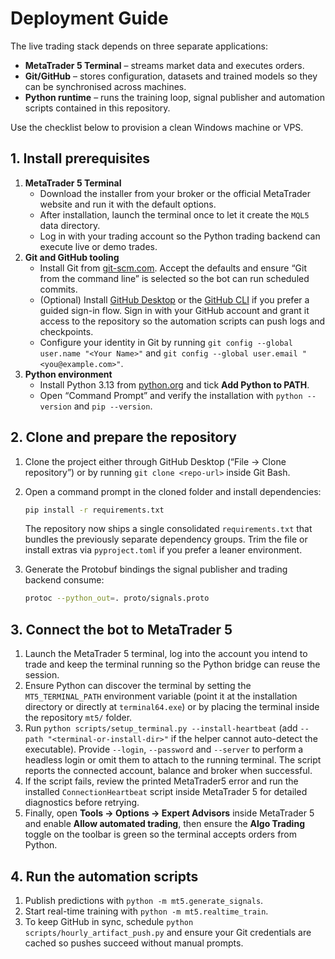 # Deployment Guide

The live trading stack depends on three separate applications:

* **MetaTrader 5 Terminal** – streams market data and executes orders.
* **Git/GitHub** – stores configuration, datasets and trained models so they can be
  synchronised across machines.
* **Python runtime** – runs the training loop, signal publisher and
  automation scripts contained in this repository.

Use the checklist below to provision a clean Windows machine or VPS.

## 1. Install prerequisites

1. **MetaTrader 5 Terminal**
   - Download the installer from your broker or the official MetaTrader
     website and run it with the default options.
   - After installation, launch the terminal once to let it create the
     `MQL5` data directory.
   - Log in with your trading account so the Python trading backend can execute
     live or demo trades.
2. **Git and GitHub tooling**
   - Install Git from [git-scm.com](https://git-scm.com/download/win). Accept the
     defaults and ensure “Git from the command line” is selected so the bot can
     run scheduled commits.
   - (Optional) Install [GitHub Desktop](https://desktop.github.com/) or the
     [GitHub CLI](https://cli.github.com/) if you prefer a guided sign-in flow.
     Sign in with your GitHub account and grant it access to the repository so
     the automation scripts can push logs and checkpoints.
   - Configure your identity in Git by running `git config --global user.name
     "<Your Name>"` and `git config --global user.email "<you@example.com>"`.
3. **Python environment**
   - Install Python 3.13 from [python.org](https://www.python.org/downloads/)
     and tick **Add Python to PATH**.
   - Open “Command Prompt” and verify the installation with `python --version`
     and `pip --version`.

## 2. Clone and prepare the repository

1. Clone the project either through GitHub Desktop (“File → Clone
   repository”) or by running `git clone <repo-url>` inside Git Bash.
2. Open a command prompt in the cloned folder and install dependencies:

   ```bash
   pip install -r requirements.txt
   ```

   The repository now ships a single consolidated `requirements.txt` that bundles
   the previously separate dependency groups. Trim the file or install extras via
   `pyproject.toml` if you prefer a leaner environment.
3. Generate the Protobuf bindings the signal publisher and trading backend
   consume:

   ```bash
   protoc --python_out=. proto/signals.proto
   ```

## 3. Connect the bot to MetaTrader 5

1. Launch the MetaTrader 5 terminal, log into the account you intend to trade
   and keep the terminal running so the Python bridge can reuse the session.
2. Ensure Python can discover the terminal by setting the `MT5_TERMINAL_PATH`
   environment variable (point it at the installation directory or directly at
   `terminal64.exe`) or by placing the terminal inside the repository `mt5/`
   folder.
3. Run `python scripts/setup_terminal.py --install-heartbeat` (add
   `--path "<terminal-or-install-dir>"` if the helper cannot auto-detect the
   executable). Provide `--login`, `--password` and `--server` to perform a
   headless login or omit them to attach to the running terminal. The script
   reports the connected account, balance and broker when successful.
4. If the script fails, review the printed MetaTrader5 error and run the
   installed `ConnectionHeartbeat` script inside MetaTrader 5 for detailed
   diagnostics before retrying.
5. Finally, open **Tools → Options → Expert Advisors** inside MetaTrader 5 and
   enable **Allow automated trading**, then ensure the **Algo Trading** toggle on
   the toolbar is green so the terminal accepts orders from Python.

## 4. Run the automation scripts

1. Publish predictions with `python -m mt5.generate_signals`.
2. Start real-time training with `python -m mt5.realtime_train`.
3. To keep GitHub in sync, schedule `python scripts/hourly_artifact_push.py`
   and ensure your Git credentials are cached so pushes succeed without manual
   prompts.
